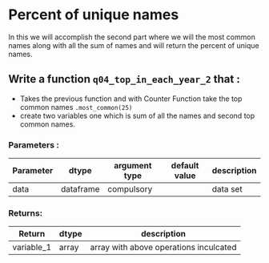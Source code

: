 # Percent of unique names

In this we will accomplish the second part where we will the most common names along with all the sum of names and will return the percent of unique names.  

## Write a function `q04_top_in_each_year_2` that :
- Takes the previous function and with Counter Function take the top common names `.most_common(25)`
- create two variables one which is sum of all the names and second top common names.

### Parameters :
| Parameter | dtype | argument type | default value | description |
| --- | --- | --- | --- | --- |
| data | dataframe | compulsory |  | data set |

### Returns:
| Return | dtype | description |
| --- | --- | --- |
| variable_1 | array | array with above operations inculcated |
